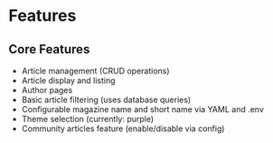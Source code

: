 # Features

## Core Features
- Article management (CRUD operations)
- Article display and listing
- Author pages
- Basic article filtering (uses database queries)
- Configurable magazine name and short name via YAML and .env
- Theme selection (currently: purple)
- Community articles feature (enable/disable via config)
